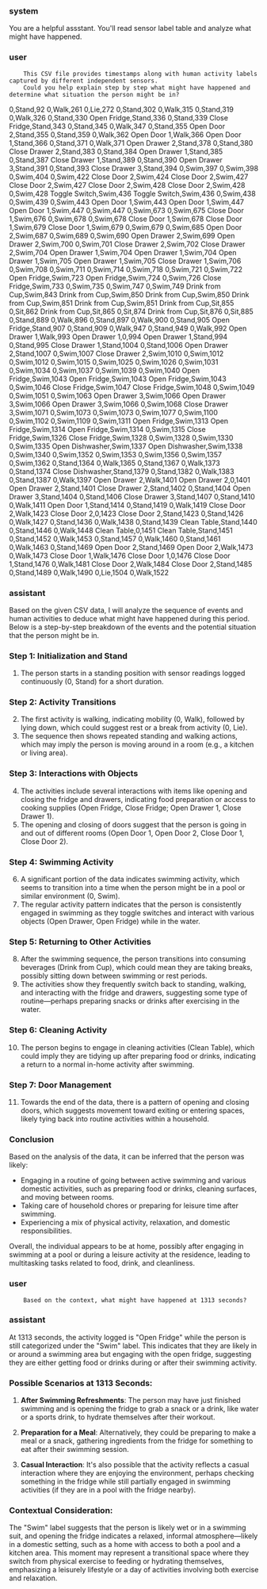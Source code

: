 ### system
You are a helpful assstant. You'll read sensor label table and analyze what might have happened.
### user

        This CSV file provides timestamps along with human activity labels captured by different independent sensors.
        Could you help explain step by step what might have happened and determine what situation the person might be in?
    
0,Stand,92
0,Walk,261
0,Lie,272
0,Stand,302
0,Walk,315
0,Stand,319
0,Walk,326
0,Stand,330
Open Fridge,Stand,336
0,Stand,339
Close Fridge,Stand,343
0,Stand,345
0,Walk,347
0,Stand,355
Open Door 2,Stand,355
0,Stand,359
0,Walk,362
Open Door 1,Walk,366
Open Door 1,Stand,366
0,Stand,371
0,Walk,371
Open Drawer 2,Stand,378
0,Stand,380
Close Drawer 2,Stand,383
0,Stand,384
Open Drawer 1,Stand,385
0,Stand,387
Close Drawer 1,Stand,389
0,Stand,390
Open Drawer 3,Stand,391
0,Stand,393
Close Drawer 3,Stand,394
0,Swim,397
0,Swim,398
0,Swim,404
0,Swim,422
Close Door 2,Swim,424
Close Door 2,Swim,427
Close Door 2,Swim,427
Close Door 2,Swim,428
Close Door 2,Swim,428
0,Swim,428
Toggle Switch,Swim,436
Toggle Switch,Swim,436
0,Swim,438
0,Swim,439
0,Swim,443
Open Door 1,Swim,443
Open Door 1,Swim,447
Open Door 1,Swim,447
0,Swim,447
0,Swim,673
0,Swim,675
Close Door 1,Swim,676
0,Swim,678
0,Swim,678
Close Door 1,Swim,678
Close Door 1,Swim,679
Close Door 1,Swim,679
0,Swim,679
0,Swim,685
Open Door 2,Swim,687
0,Swim,689
0,Swim,690
Open Drawer 2,Swim,699
Open Drawer 2,Swim,700
0,Swim,701
Close Drawer 2,Swim,702
Close Drawer 2,Swim,704
Open Drawer 1,Swim,704
Open Drawer 1,Swim,704
Open Drawer 1,Swim,705
Open Drawer 1,Swim,705
Close Drawer 1,Swim,706
0,Swim,708
0,Swim,711
0,Swim,714
0,Swim,718
0,Swim,721
0,Swim,722
Open Fridge,Swim,723
Open Fridge,Swim,724
0,Swim,726
Close Fridge,Swim,733
0,Swim,735
0,Swim,747
0,Swim,749
Drink from Cup,Swim,843
Drink from Cup,Swim,850
Drink from Cup,Swim,850
Drink from Cup,Swim,851
Drink from Cup,Swim,851
Drink from Cup,Sit,855
0,Sit,862
Drink from Cup,Sit,865
0,Sit,874
Drink from Cup,Sit,876
0,Sit,885
0,Stand,889
0,Walk,896
0,Stand,897
0,Walk,900
0,Stand,905
Open Fridge,Stand,907
0,Stand,909
0,Walk,947
0,Stand,949
0,Walk,992
Open Drawer 1,Walk,993
Open Drawer 1,0,994
Open Drawer 1,Stand,994
0,Stand,995
Close Drawer 1,Stand,1004
0,Stand,1006
Open Drawer 2,Stand,1007
0,Swim,1007
Close Drawer 2,Swim,1010
0,Swim,1012
0,Swim,1012
0,Swim,1015
0,Swim,1025
0,Swim,1026
0,Swim,1031
0,Swim,1034
0,Swim,1037
0,Swim,1039
0,Swim,1040
Open Fridge,Swim,1043
Open Fridge,Swim,1043
Open Fridge,Swim,1043
0,Swim,1046
Close Fridge,Swim,1047
Close Fridge,Swim,1048
0,Swim,1049
0,Swim,1051
0,Swim,1063
Open Drawer 3,Swim,1066
Open Drawer 3,Swim,1066
Open Drawer 3,Swim,1066
0,Swim,1068
Close Drawer 3,Swim,1071
0,Swim,1073
0,Swim,1073
0,Swim,1077
0,Swim,1100
0,Swim,1102
0,Swim,1109
0,Swim,1311
Open Fridge,Swim,1313
Open Fridge,Swim,1314
Open Fridge,Swim,1314
0,Swim,1315
Close Fridge,Swim,1326
Close Fridge,Swim,1328
0,Swim,1328
0,Swim,1330
0,Swim,1335
Open Dishwasher,Swim,1337
Open Dishwasher,Swim,1338
0,Swim,1340
0,Swim,1352
0,Swim,1353
0,Swim,1356
0,Swim,1357
0,Swim,1362
0,Stand,1364
0,Walk,1365
0,Stand,1367
0,Walk,1373
0,Stand,1374
Close Dishwasher,Stand,1379
0,Stand,1382
0,Walk,1383
0,Stand,1387
0,Walk,1397
Open Drawer 2,Walk,1401
Open Drawer 2,0,1401
Open Drawer 2,Stand,1401
Close Drawer 2,Stand,1402
0,Stand,1404
Open Drawer 3,Stand,1404
0,Stand,1406
Close Drawer 3,Stand,1407
0,Stand,1410
0,Walk,1411
Open Door 1,Stand,1414
0,Stand,1419
0,Walk,1419
Close Door 2,Walk,1423
Close Door 2,0,1423
Close Door 2,Stand,1423
0,Stand,1426
0,Walk,1427
0,Stand,1436
0,Walk,1438
0,Stand,1439
Clean Table,Stand,1440
0,Stand,1446
0,Walk,1448
Clean Table,0,1451
Clean Table,Stand,1451
0,Stand,1452
0,Walk,1453
0,Stand,1457
0,Walk,1460
0,Stand,1461
0,Walk,1463
0,Stand,1469
Open Door 2,Stand,1469
Open Door 2,Walk,1473
0,Walk,1473
Close Door 1,Walk,1476
Close Door 1,0,1476
Close Door 1,Stand,1476
0,Walk,1481
Close Door 2,Walk,1484
Close Door 2,Stand,1485
0,Stand,1489
0,Walk,1490
0,Lie,1504
0,Walk,1522

### assistant
Based on the given CSV data, I will analyze the sequence of events and human activities to deduce what might have happened during this period. Below is a step-by-step breakdown of the events and the potential situation that the person might be in.

### Step 1: Initialization and Stand
1. The person starts in a standing position with sensor readings logged continuously (0, Stand) for a short duration. 

### Step 2: Activity Transitions 
2. The first activity is walking, indicating mobility (0, Walk), followed by lying down, which could suggest rest or a break from activity (0, Lie).
3. The sequence then shows repeated standing and walking actions, which may imply the person is moving around in a room (e.g., a kitchen or living area).

### Step 3: Interactions with Objects
4. The activities include several interactions with items like opening and closing the fridge and drawers, indicating food preparation or access to cooking supplies (Open Fridge, Close Fridge; Open Drawer 1, Close Drawer 1).
5. The opening and closing of doors suggest that the person is going in and out of different rooms (Open Door 1, Open Door 2, Close Door 1, Close Door 2).

### Step 4: Swimming Activity
6. A significant portion of the data indicates swimming activity, which seems to transition into a time when the person might be in a pool or similar environment (0, Swim).
7. The regular activity pattern indicates that the person is consistently engaged in swimming as they toggle switches and interact with various objects (Open Drawer, Open Fridge) while in the water.

### Step 5: Returning to Other Activities
8. After the swimming sequence, the person transitions into consuming beverages (Drink from Cup), which could mean they are taking breaks, possibly sitting down between swimming or rest periods.
9. The activities show they frequently switch back to standing, walking, and interacting with the fridge and drawers, suggesting some type of routine—perhaps preparing snacks or drinks after exercising in the water.

### Step 6: Cleaning Activity
10. The person begins to engage in cleaning activities (Clean Table), which could imply they are tidying up after preparing food or drinks, indicating a return to a normal in-home activity after swimming.

### Step 7: Door Management
11. Towards the end of the data, there is a pattern of opening and closing doors, which suggests movement toward exiting or entering spaces, likely tying back into routine activities within a household.

### Conclusion
Based on the analysis of the data, it can be inferred that the person was likely:
- Engaging in a routine of going between active swimming and various domestic activities, such as preparing food or drinks, cleaning surfaces, and moving between rooms.
- Taking care of household chores or preparing for leisure time after swimming.
- Experiencing a mix of physical activity, relaxation, and domestic responsibilities.

Overall, the individual appears to be at home, possibly after engaging in swimming at a pool or during a leisure activity at the residence, leading to multitasking tasks related to food, drink, and cleanliness.
### user

        Based on the context, what might have happened at 1313 seconds?
    
### assistant
At 1313 seconds, the activity logged is "Open Fridge" while the person is still categorized under the "Swim" label. This indicates that they are likely in or around a swimming area but engaging with the open fridge, suggesting they are either getting food or drinks during or after their swimming activity.

### Possible Scenarios at 1313 Seconds:
1. **After Swimming Refreshments**: The person may have just finished swimming and is opening the fridge to grab a snack or a drink, like water or a sports drink, to hydrate themselves after their workout.
  
2. **Preparation for a Meal**: Alternatively, they could be preparing to make a meal or a snack, gathering ingredients from the fridge for something to eat after their swimming session.

3. **Casual Interaction**: It's also possible that the activity reflects a casual interaction where they are enjoying the environment, perhaps checking something in the fridge while still partially engaged in swimming activities (if they are in a pool with the fridge nearby).

### Contextual Consideration:
The "Swim" label suggests that the person is likely wet or in a swimming suit, and opening the fridge indicates a relaxed, informal atmosphere—likely in a domestic setting, such as a home with access to both a pool and a kitchen area. This moment may represent a transitional space where they switch from physical exercise to feeding or hydrating themselves, emphasizing a leisurely lifestyle or a day of activities involving both exercise and relaxation.
